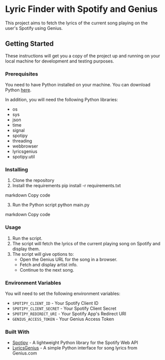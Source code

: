 # Lyric Finder with Spotify and Genius

This project aims to fetch the lyrics of the current song playing on the user's Spotify using Genius.

## Getting Started

These instructions will get you a copy of the project up and running on your local machine for development and testing purposes.

### Prerequisites

You need to have Python installed on your machine. You can download Python [here](https://www.python.org/downloads/). 

In addition, you will need the following Python libraries:
- os
- sys
- json
- time
- signal
- spotipy
- threading
- webbrowser
- lyricsgenius
- spotipy.util

### Installing

1. Clone the repository
2. Install the requirements
pip install -r requirements.txt

markdown
Copy code

3. Run the Python script
python main.py

markdown
Copy code

### Usage

1. Run the script.
2. The script will fetch the lyrics of the current playing song on Spotify and display them.
3. The script will give options to:
   - Open the Genius URL for the song in a browser.
   - Fetch and display artist info.
   - Continue to the next song.

### Environment Variables

You will need to set the following environment variables:

- `SPOTIPY_CLIENT_ID` - Your Spotify Client ID
- `SPOTIPY_CLIENT_SECRET` - Your Spotify Client Secret
- `SPOTIPY_REDIRECT_URI` - Your Spotify App's Redirect URI
- `GENIUS_ACCESS_TOKEN` - Your Genius Access Token

### Built With

* [Spotipy](https://spotipy.readthedocs.io/en/2.16.1/) - A lightweight Python library for the Spotify Web API
* [LyricsGenius](https://lyricsgenius.readthedocs.io/en/master/) - A simple Python interface for song lyrics from Genius.com
